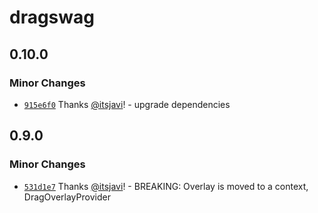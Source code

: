 # dragswag

## 0.10.0

### Minor Changes

- [`915e6f0`](https://github.com/pizzajsdev/dragswag/commit/915e6f097e41a27a093ac2fc660268e02e36dfd3) Thanks
  [@itsjavi](https://github.com/itsjavi)! - upgrade dependencies

## 0.9.0

### Minor Changes

- [`531d1e7`](https://github.com/pizzajsdev/dragswag/commit/531d1e7e5902be51f4e64a612daffa115ec62c52) Thanks
  [@itsjavi](https://github.com/itsjavi)! - BREAKING: Overlay is moved to a context, DragOverlayProvider
